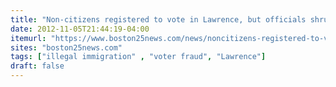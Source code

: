 ```yaml
---
title: "Non-citizens registered to vote in Lawrence, but officials shrug"
date: 2012-11-05T21:44:19-04:00
itemurl: "https://www.boston25news.com/news/noncitizens-registered-to-vote-in-lawrence-but-officials-shrug-1/139165724/"
sites: "boston25news.com"
tags: ["illegal immigration" , "voter fraud", "Lawrence"]
draft: false
---
```


